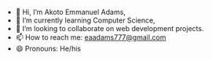 - 👋 Hi, I’m Akoto Emmanuel Adams,
- 🌱 I’m currently learning Computer Science,
- 💞️ I’m looking to collaborate on web development projects.
- 📫 How to reach me: eaadams777@gmail.com
- 😄 Pronouns: He/his


<!---
eaadams100/eaadams100 is a ✨ special ✨ repository because its `README.md` (this file) appears on your GitHub profile.
You can click the Preview link to take a look at your changes.
--->
